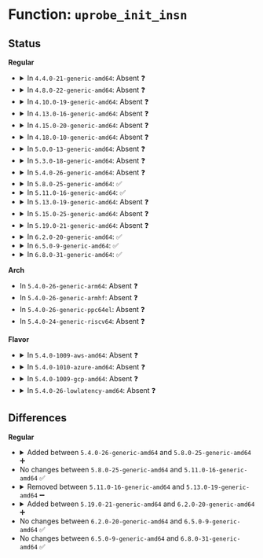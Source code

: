 # Function: <code>uprobe_init_insn</code>

## Status
<b>Regular</b>
<ul>
<li>
<details>
<summary>In <code>4.4.0-21-generic-amd64</code>: Absent ❓</summary>

```json
{
  "name": "uprobe_init_insn",
  "collision_type": "Unique Static",
  "inline_type": "Full",
  "funcs": [
    {
      "addr": 18446744071579261238,
      "name": "uprobe_init_insn",
      "external": false,
      "loc": "arch/x86/kernel/uprobes.c:286",
      "file": "arch/x86/kernel/uprobes.c",
      "inline": "not declared, inlined",
      "caller_inline": [
        "arch/x86/kernel/uprobes.c:arch_uprobe_analyze_insn"
      ],
      "caller_func": []
    }
  ],
  "symbols": []
}
```
</details>
</li>
<li>
<details>
<summary>In <code>4.8.0-22-generic-amd64</code>: Absent ❓</summary>

```json
{
  "name": "uprobe_init_insn",
  "collision_type": "Unique Static",
  "inline_type": "Full",
  "funcs": [
    {
      "addr": 18446744071579260584,
      "name": "uprobe_init_insn",
      "external": false,
      "loc": "arch/x86/kernel/uprobes.c:286",
      "file": "arch/x86/kernel/uprobes.c",
      "inline": "not declared, inlined",
      "caller_inline": [
        "arch/x86/kernel/uprobes.c:arch_uprobe_analyze_insn"
      ],
      "caller_func": []
    }
  ],
  "symbols": []
}
```
</details>
</li>
<li>
<details>
<summary>In <code>4.10.0-19-generic-amd64</code>: Absent ❓</summary>

```json
{
  "name": "uprobe_init_insn",
  "collision_type": "Unique Static",
  "inline_type": "Full",
  "funcs": [
    {
      "addr": 18446744071579274200,
      "name": "uprobe_init_insn",
      "external": false,
      "loc": "arch/x86/kernel/uprobes.c:286",
      "file": "arch/x86/kernel/uprobes.c",
      "inline": "not declared, inlined",
      "caller_inline": [
        "arch/x86/kernel/uprobes.c:arch_uprobe_analyze_insn"
      ],
      "caller_func": []
    }
  ],
  "symbols": []
}
```
</details>
</li>
<li>
<details>
<summary>In <code>4.13.0-16-generic-amd64</code>: Absent ❓</summary>

```json
{
  "name": "uprobe_init_insn",
  "collision_type": "Unique Static",
  "inline_type": "Full",
  "funcs": [
    {
      "addr": 18446744071579270840,
      "name": "uprobe_init_insn",
      "external": false,
      "loc": "arch/x86/kernel/uprobes.c:286",
      "file": "arch/x86/kernel/uprobes.c",
      "inline": "not declared, inlined",
      "caller_inline": [
        "arch/x86/kernel/uprobes.c:arch_uprobe_analyze_insn"
      ],
      "caller_func": []
    }
  ],
  "symbols": []
}
```
</details>
</li>
<li>
<details>
<summary>In <code>4.15.0-20-generic-amd64</code>: Absent ❓</summary>

```json
{
  "name": "uprobe_init_insn",
  "collision_type": "Unique Static",
  "inline_type": "Full",
  "funcs": [
    {
      "addr": 18446744071579287896,
      "name": "uprobe_init_insn",
      "external": false,
      "loc": "arch/x86/kernel/uprobes.c:289",
      "file": "arch/x86/kernel/uprobes.c",
      "inline": "not declared, inlined",
      "caller_inline": [
        "arch/x86/kernel/uprobes.c:arch_uprobe_analyze_insn"
      ],
      "caller_func": []
    }
  ],
  "symbols": []
}
```
</details>
</li>
<li>
<details>
<summary>In <code>4.18.0-10-generic-amd64</code>: Absent ❓</summary>

```json
{
  "name": "uprobe_init_insn",
  "collision_type": "Unique Static",
  "inline_type": "Full",
  "funcs": [
    {
      "addr": 18446744071579299727,
      "name": "uprobe_init_insn",
      "external": false,
      "loc": "arch/x86/kernel/uprobes.c:289",
      "file": "arch/x86/kernel/uprobes.c",
      "inline": "not declared, inlined",
      "caller_inline": [
        "arch/x86/kernel/uprobes.c:arch_uprobe_analyze_insn"
      ],
      "caller_func": []
    }
  ],
  "symbols": []
}
```
</details>
</li>
<li>
<details>
<summary>In <code>5.0.0-13-generic-amd64</code>: Absent ❓</summary>

```json
{
  "name": "uprobe_init_insn",
  "collision_type": "Unique Static",
  "inline_type": "Full",
  "funcs": [
    {
      "addr": 18446744071579324415,
      "name": "uprobe_init_insn",
      "external": false,
      "loc": "arch/x86/kernel/uprobes.c:289",
      "file": "arch/x86/kernel/uprobes.c",
      "inline": "not declared, inlined",
      "caller_inline": [
        "arch/x86/kernel/uprobes.c:arch_uprobe_analyze_insn"
      ],
      "caller_func": []
    }
  ],
  "symbols": []
}
```
</details>
</li>
<li>
<details>
<summary>In <code>5.3.0-18-generic-amd64</code>: Absent ❓</summary>

```json
{
  "name": "uprobe_init_insn",
  "collision_type": "Unique Static",
  "inline_type": "Full",
  "funcs": [
    {
      "addr": 18446744071579339773,
      "name": "uprobe_init_insn",
      "external": false,
      "loc": "arch/x86/kernel/uprobes.c:276",
      "file": "arch/x86/kernel/uprobes.c",
      "inline": "not declared, inlined",
      "caller_inline": [
        "arch/x86/kernel/uprobes.c:arch_uprobe_analyze_insn"
      ],
      "caller_func": []
    }
  ],
  "symbols": []
}
```
</details>
</li>
<li>
<details>
<summary>In <code>5.4.0-26-generic-amd64</code>: Absent ❓</summary>

```json
{
  "name": "uprobe_init_insn",
  "collision_type": "Unique Static",
  "inline_type": "Full",
  "funcs": [
    {
      "addr": 18446744071579343949,
      "name": "uprobe_init_insn",
      "external": false,
      "loc": "arch/x86/kernel/uprobes.c:276",
      "file": "arch/x86/kernel/uprobes.c",
      "inline": "not declared, inlined",
      "caller_inline": [
        "arch/x86/kernel/uprobes.c:arch_uprobe_analyze_insn"
      ],
      "caller_func": []
    }
  ],
  "symbols": []
}
```
</details>
</li>
<li>
<details>
<summary>In <code>5.8.0-25-generic-amd64</code>: ✅</summary>

```c
int uprobe_init_insn(struct arch_uprobe * auprobe, struct insn * insn, bool x86_64)
```

```json
{
  "name": "uprobe_init_insn",
  "collision_type": "Unique Static",
  "inline_type": "No",
  "funcs": [
    {
      "addr": 18446744071579373728,
      "name": "uprobe_init_insn",
      "external": false,
      "loc": "arch/x86/kernel/uprobes.c:276",
      "file": "arch/x86/kernel/uprobes.c",
      "inline": "seen, unknown",
      "caller_inline": [],
      "caller_func": [
        "arch/x86/kernel/uprobes.c:arch_uprobe_analyze_insn"
      ]
    }
  ],
  "symbols": [
    {
      "addr": 18446744071579373728,
      "name": "uprobe_init_insn",
      "section": ".text",
      "bind": "STB_LOCAL",
      "size": 248
    }
  ]
}
```
</details>
</li>
<li>
<details>
<summary>In <code>5.11.0-16-generic-amd64</code>: ✅</summary>

```c
int uprobe_init_insn(struct arch_uprobe * auprobe, struct insn * insn, bool x86_64)
```

```json
{
  "name": "uprobe_init_insn",
  "collision_type": "Unique Static",
  "inline_type": "No",
  "funcs": [
    {
      "addr": 18446744071579372368,
      "name": "uprobe_init_insn",
      "external": false,
      "loc": "arch/x86/kernel/uprobes.c:277",
      "file": "arch/x86/kernel/uprobes.c",
      "inline": "seen, unknown",
      "caller_inline": [],
      "caller_func": [
        "arch/x86/kernel/uprobes.c:arch_uprobe_analyze_insn"
      ]
    }
  ],
  "symbols": [
    {
      "addr": 18446744071579372368,
      "name": "uprobe_init_insn",
      "section": ".text",
      "bind": "STB_LOCAL",
      "size": 232
    }
  ]
}
```
</details>
</li>
<li>
<details>
<summary>In <code>5.13.0-19-generic-amd64</code>: Absent ❓</summary>

```json
{
  "name": "uprobe_init_insn",
  "collision_type": "Unique Static",
  "inline_type": "Full",
  "funcs": [
    {
      "addr": 18446744071579375978,
      "name": "uprobe_init_insn",
      "external": false,
      "loc": "arch/x86/kernel/uprobes.c:277",
      "file": "arch/x86/kernel/uprobes.c",
      "inline": "not declared, inlined",
      "caller_inline": [
        "arch/x86/kernel/uprobes.c:arch_uprobe_analyze_insn"
      ],
      "caller_func": []
    }
  ],
  "symbols": []
}
```
</details>
</li>
<li>
<details>
<summary>In <code>5.15.0-25-generic-amd64</code>: Absent ❓</summary>

```json
{
  "name": "uprobe_init_insn",
  "collision_type": "Unique Static",
  "inline_type": "Full",
  "funcs": [
    {
      "addr": 18446744071579437446,
      "name": "uprobe_init_insn",
      "external": false,
      "loc": "arch/x86/kernel/uprobes.c:277",
      "file": "arch/x86/kernel/uprobes.c",
      "inline": "not declared, inlined",
      "caller_inline": [
        "arch/x86/kernel/uprobes.c:arch_uprobe_analyze_insn"
      ],
      "caller_func": []
    }
  ],
  "symbols": []
}
```
</details>
</li>
<li>
<details>
<summary>In <code>5.19.0-21-generic-amd64</code>: Absent ❓</summary>

```json
{
  "name": "uprobe_init_insn",
  "collision_type": "Unique Static",
  "inline_type": "Full",
  "funcs": [
    {
      "addr": 18446744071579507158,
      "name": "uprobe_init_insn",
      "external": false,
      "loc": "arch/x86/kernel/uprobes.c:277",
      "file": "arch/x86/kernel/uprobes.c",
      "inline": "not declared, inlined",
      "caller_inline": [
        "arch/x86/kernel/uprobes.c:arch_uprobe_analyze_insn"
      ],
      "caller_func": []
    }
  ],
  "symbols": []
}
```
</details>
</li>
<li>
<details>
<summary>In <code>6.2.0-20-generic-amd64</code>: ✅</summary>

```c
int uprobe_init_insn(struct arch_uprobe * auprobe, struct insn * insn, bool x86_64)
```

```json
{
  "name": "uprobe_init_insn",
  "collision_type": "Unique Static",
  "inline_type": "No",
  "funcs": [
    {
      "addr": 18446744071579604160,
      "name": "uprobe_init_insn",
      "external": false,
      "loc": "arch/x86/kernel/uprobes.c:277",
      "file": "arch/x86/kernel/uprobes.c",
      "inline": "seen, unknown",
      "caller_inline": [],
      "caller_func": [
        "arch/x86/kernel/uprobes.c:arch_uprobe_analyze_insn"
      ]
    }
  ],
  "symbols": [
    {
      "addr": 18446744071579604160,
      "name": "uprobe_init_insn",
      "section": ".text",
      "bind": "STB_LOCAL",
      "size": 252
    }
  ]
}
```
</details>
</li>
<li>
<details>
<summary>In <code>6.5.0-9-generic-amd64</code>: ✅</summary>

```c
int uprobe_init_insn(struct arch_uprobe * auprobe, struct insn * insn, bool x86_64)
```

```json
{
  "name": "uprobe_init_insn",
  "collision_type": "Unique Static",
  "inline_type": "No",
  "funcs": [
    {
      "addr": 18446744071579617184,
      "name": "uprobe_init_insn",
      "external": false,
      "loc": "arch/x86/kernel/uprobes.c:277",
      "file": "arch/x86/kernel/uprobes.c",
      "inline": "seen, unknown",
      "caller_inline": [],
      "caller_func": [
        "arch/x86/kernel/uprobes.c:arch_uprobe_analyze_insn"
      ]
    }
  ],
  "symbols": [
    {
      "addr": 18446744071579617184,
      "name": "uprobe_init_insn",
      "section": ".text",
      "bind": "STB_LOCAL",
      "size": 252
    }
  ]
}
```
</details>
</li>
<li>
<details>
<summary>In <code>6.8.0-31-generic-amd64</code>: ✅</summary>

```c
int uprobe_init_insn(struct arch_uprobe * auprobe, struct insn * insn, bool x86_64)
```

```json
{
  "name": "uprobe_init_insn",
  "collision_type": "Unique Static",
  "inline_type": "No",
  "funcs": [
    {
      "addr": 18446744071579646240,
      "name": "uprobe_init_insn",
      "external": false,
      "loc": "arch/x86/kernel/uprobes.c:277",
      "file": "arch/x86/kernel/uprobes.c",
      "inline": "seen, unknown",
      "caller_inline": [],
      "caller_func": [
        "arch/x86/kernel/uprobes.c:arch_uprobe_analyze_insn"
      ]
    }
  ],
  "symbols": [
    {
      "addr": 18446744071579646240,
      "name": "uprobe_init_insn",
      "section": ".text",
      "bind": "STB_LOCAL",
      "size": 252
    }
  ]
}
```
</details>
</li>
</ul>
<b>Arch</b>
<ul>
<li>
In <code>5.4.0-26-generic-arm64</code>: Absent ❓
</li>
<li>
In <code>5.4.0-26-generic-armhf</code>: Absent ❓
</li>
<li>
In <code>5.4.0-26-generic-ppc64el</code>: Absent ❓
</li>
<li>
In <code>5.4.0-24-generic-riscv64</code>: Absent ❓
</li>
</ul>
<b>Flavor</b>
<ul>
<li>
<details>
<summary>In <code>5.4.0-1009-aws-amd64</code>: Absent ❓</summary>

```json
{
  "name": "uprobe_init_insn",
  "collision_type": "Unique Static",
  "inline_type": "Full",
  "funcs": [
    {
      "addr": 18446744071579339853,
      "name": "uprobe_init_insn",
      "external": false,
      "loc": "arch/x86/kernel/uprobes.c:276",
      "file": "arch/x86/kernel/uprobes.c",
      "inline": "not declared, inlined",
      "caller_inline": [
        "arch/x86/kernel/uprobes.c:arch_uprobe_analyze_insn"
      ],
      "caller_func": []
    }
  ],
  "symbols": []
}
```
</details>
</li>
<li>
<details>
<summary>In <code>5.4.0-1010-azure-amd64</code>: Absent ❓</summary>

```json
{
  "name": "uprobe_init_insn",
  "collision_type": "Unique Static",
  "inline_type": "Full",
  "funcs": [
    {
      "addr": 18446744071579272189,
      "name": "uprobe_init_insn",
      "external": false,
      "loc": "arch/x86/kernel/uprobes.c:276",
      "file": "arch/x86/kernel/uprobes.c",
      "inline": "not declared, inlined",
      "caller_inline": [
        "arch/x86/kernel/uprobes.c:arch_uprobe_analyze_insn"
      ],
      "caller_func": []
    }
  ],
  "symbols": []
}
```
</details>
</li>
<li>
<details>
<summary>In <code>5.4.0-1009-gcp-amd64</code>: Absent ❓</summary>

```json
{
  "name": "uprobe_init_insn",
  "collision_type": "Unique Static",
  "inline_type": "Full",
  "funcs": [
    {
      "addr": 18446744071579339773,
      "name": "uprobe_init_insn",
      "external": false,
      "loc": "arch/x86/kernel/uprobes.c:276",
      "file": "arch/x86/kernel/uprobes.c",
      "inline": "not declared, inlined",
      "caller_inline": [
        "arch/x86/kernel/uprobes.c:arch_uprobe_analyze_insn"
      ],
      "caller_func": []
    }
  ],
  "symbols": []
}
```
</details>
</li>
<li>
<details>
<summary>In <code>5.4.0-26-lowlatency-amd64</code>: Absent ❓</summary>

```json
{
  "name": "uprobe_init_insn",
  "collision_type": "Unique Static",
  "inline_type": "Full",
  "funcs": [
    {
      "addr": 18446744071579348221,
      "name": "uprobe_init_insn",
      "external": false,
      "loc": "arch/x86/kernel/uprobes.c:276",
      "file": "arch/x86/kernel/uprobes.c",
      "inline": "not declared, inlined",
      "caller_inline": [
        "arch/x86/kernel/uprobes.c:arch_uprobe_analyze_insn"
      ],
      "caller_func": []
    }
  ],
  "symbols": []
}
```
</details>
</li>
</ul>

## Differences
<b>Regular</b>
<ul>
<li>
<details>
<summary>Added between <code>5.4.0-26-generic-amd64</code> and <code>5.8.0-25-generic-amd64</code> ➕</summary>

```c
int uprobe_init_insn(struct arch_uprobe * auprobe, struct insn * insn, bool x86_64)
```
</details>
</li>
<li>
No changes between <code>5.8.0-25-generic-amd64</code> and <code>5.11.0-16-generic-amd64</code> ✅
</li>
<li>
<details>
<summary>Removed between <code>5.11.0-16-generic-amd64</code> and <code>5.13.0-19-generic-amd64</code> ➖</summary>

```c
int uprobe_init_insn(struct arch_uprobe * auprobe, struct insn * insn, bool x86_64)
```
</details>
</li>
<li>
<details>
<summary>Added between <code>5.19.0-21-generic-amd64</code> and <code>6.2.0-20-generic-amd64</code> ➕</summary>

```c
int uprobe_init_insn(struct arch_uprobe * auprobe, struct insn * insn, bool x86_64)
```
</details>
</li>
<li>
No changes between <code>6.2.0-20-generic-amd64</code> and <code>6.5.0-9-generic-amd64</code> ✅
</li>
<li>
No changes between <code>6.5.0-9-generic-amd64</code> and <code>6.8.0-31-generic-amd64</code> ✅
</li>
</ul>
